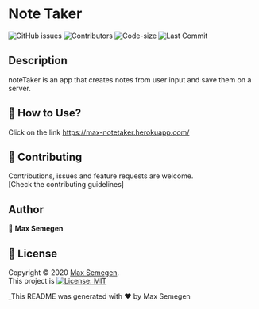 # Note Taker

![GitHub issues](https://img.shields.io/github/issues-raw/Maxsem4/noteTaker) ![Contributors](https://img.shields.io/github/contributors/Maxsem4/noteTaker) ![Code-size](https://img.shields.io/github/languages/code-size/Maxsem4/noteTaker) ![Last Commit](https://img.shields.io/github/last-commit/Maxsem4/noteTaker)

## Description

noteTaker is an app that creates notes from user input and save them on a server.

## 🚀 How to Use?

Click on the link https://max-notetaker.herokuapp.com/

## 🤝 Contributing

Contributions, issues and feature requests are welcome.<br />
[Check the contributing guidelines]<br />

## Author

👤 **Max Semegen**

## 📝 License

Copyright © 2020 [Max Semegen](https://github.com/Maxsem4).<br />
This project is [![License: MIT](https://img.shields.io/badge/License-MIT-yellow.svg)](https://opensource.org/licenses/MIT)

\_This README was generated with ❤️ by Max Semegen
